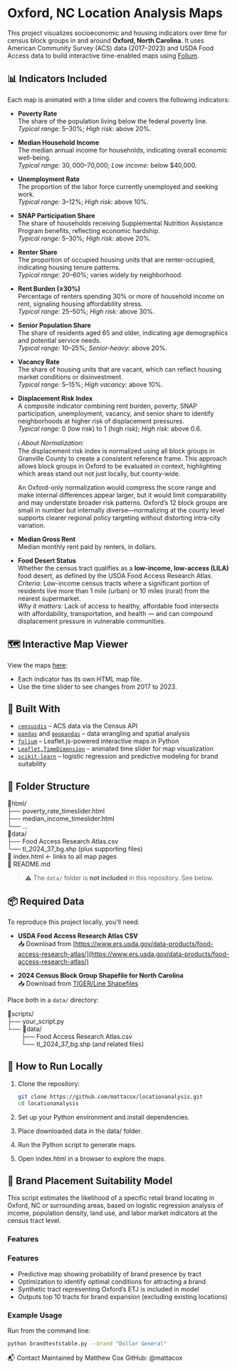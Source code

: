 # Oxford, NC Location Analysis Maps

This project visualizes socioeconomic and housing indicators over time for census block groups in and around **Oxford, North Carolina**. It uses American Community Survey (ACS) data (2017–2023) and USDA Food Access data to build interactive time-enabled maps using [Folium](https://python-visualization.github.io/folium/).

## 📊 Indicators Included

Each map is animated with a time slider and covers the following indicators:

- **Poverty Rate**  
  The share of the population living below the federal poverty line.  
  *Typical range:* 5–30%; *High risk:* above 20%.

- **Median Household Income**  
  The median annual income for households, indicating overall economic well-being.  
  *Typical range:* $30,000–$70,000; *Low income:* below $40,000.

- **Unemployment Rate**  
  The proportion of the labor force currently unemployed and seeking work.  
  *Typical range:* 3–12%; *High risk:* above 10%.

- **SNAP Participation Share**  
  The share of households receiving Supplemental Nutrition Assistance Program benefits, reflecting economic hardship.  
  *Typical range:* 5–30%; *High risk:* above 20%.

- **Renter Share**  
  The proportion of occupied housing units that are renter-occupied, indicating housing tenure patterns.  
  *Typical range:* 20–60%; varies widely by neighborhood.

- **Rent Burden (≥30%)**  
  Percentage of renters spending 30% or more of household income on rent, signaling housing affordability stress.  
  *Typical range:* 25–50%; *High risk:* above 30%.

- **Senior Population Share**  
  The share of residents aged 65 and older, indicating age demographics and potential service needs.  
  *Typical range:* 10–25%; *Senior-heavy:* above 20%.

- **Vacancy Rate**  
  The share of housing units that are vacant, which can reflect housing market conditions or disinvestment.  
  *Typical range:* 5–15%; *High vacancy:* above 10%.

- **Displacement Risk Index**  
  A composite indicator combining rent burden, poverty, SNAP participation, unemployment, vacancy, and senior share to identify neighborhoods at higher risk of displacement pressures.  
  *Typical range:* 0 (low risk) to 1 (high risk); *High risk:* above 0.6.

  ℹ️ *About Normalization:*  
  The displacement risk index is normalized using all block groups in Granville County to create a consistent reference frame. This approach allows block groups in Oxford to be evaluated in context, highlighting which areas stand out not just locally, but county-wide.

  An Oxford-only normalization would compress the score range and make internal differences appear larger, but it would limit comparability and may understate broader risk patterns. Oxford’s 12 block groups are small in number but internally diverse—normalizing at the county level supports clearer regional policy targeting without distorting intra-city variation.

- **Median Gross Rent**  
  Median monthly rent paid by renters, in dollars.

- **Food Desert Status**  
  Whether the census tract qualifies as a **low-income, low-access (LILA)** food desert, as defined by the USDA Food Access Research Atlas.  
  *Criteria:* Low-income census tracts where a significant portion of residents live more than 1 mile (urban) or 10 miles (rural) from the nearest supermarket.  
  *Why it matters:* Lack of access to healthy, affordable food intersects with affordability, transportation, and health — and can compound displacement pressure in vulnerable communities.

## 🗺️ Interactive Map Viewer

View the maps [here](https://mattacox.github.io/locationanalysis/):

- Each indicator has its own HTML map file.
- Use the time slider to see changes from 2017 to 2023.

## 🔧 Built With

- [`censusdis`](https://pypi.org/project/censusdis/) – ACS data via the Census API
- [`pandas`](https://pandas.pydata.org/) and [`geopandas`](https://geopandas.org/) – data wrangling and spatial analysis
- [`folium`](https://python-visualization.github.io/folium/) – Leaflet.js-powered interactive maps in Python
- [`Leaflet.TimeDimension`](https://github.com/socib/Leaflet.TimeDimension) – animated time slider for map visualization
- [`scikit-learn`](https://scikit-learn.org/stable/) – logistic regression and predictive modeling for brand suitability

## 📁 Folder Structure

📂html/\
├── poverty_rate_timeslider.html\
├── median_income_timeslider.html\
└── ...\
📂data/\
├── Food Access Research Atlas.csv\
└── tl_2024_37_bg.shp (plus supporting files)\
📄 index.html ← links to all map pages\
📄 README.md

> ⚠️ The `data/` folder is **not included** in this repository. See below.

## 📦 Required Data

To reproduce this project locally, you'll need:

- **USDA Food Access Research Atlas CSV**  
  📥 Download from [https://www.ers.usda.gov/data-products/food-access-research-atlas/](https://www.ers.usda.gov/data-products/food-access-research-atlas/)

- **2024 Census Block Group Shapefile for North Carolina**  
  📥 Download from [TIGER/Line Shapefiles](https://www.census.gov/geographies/mapping-files/time-series/geo/tiger-line-file.html)

Place both in a `data/` directory:

📂scripts/\
├── your_script.py\
└── 📂data/\
        ├── Food Access Research Atlas.csv\
        └── tl_2024_37_bg.shp (and related files)

## 🚀 How to Run Locally

1. Clone the repository:

   ```bash
   git clone https://github.com/mattacox/locationanalysis.git
   cd locationanalysis
   ```

2. Set up your Python environment and install dependencies.

3. Place downloaded data in the data/ folder.

4. Run the Python script to generate maps.

5. Open index.html in a browser to explore the maps.

## 🛒 Brand Placement Suitability Model

This script estimates the likelihood of a specific retail brand locating in Oxford, NC or surrounding areas, based on logistic regression analysis of income, population density, land use, and labor market indicators at the census tract level.

### Features

### Features

- Predictive map showing probability of brand presence by tract
- Optimization to identify optimal conditions for attracting a brand
- Synthetic tract representing Oxford’s ETJ is included in model
- Outputs top 10 tracts for brand expansion (excluding existing locations)

### Example Usage

Run from the command line:

```bash
python brandteststable.py --brand "Dollar General"
```

📬 Contact
Maintained by Matthew Cox
GitHub: @mattacox
